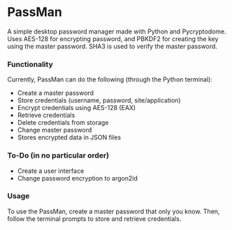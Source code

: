 # PassMan
A simple desktop password manager made with Python and Pycryptodome. Uses AES-128 for encrypting password, and PBKDF2 for creating the key using the master password. SHA3 is used to verify the master password.

### Functionality
Currently, PassMan can do the following (through the Python terminal):
* Create a master password
* Store credentials (username, password, site/application)
* Encrypt credentials using AES-128 (EAX)
* Retrieve credentials
* Delete credentials from storage
* Change master password
* Stores encrypted data in JSON files

### To-Do (in no particular order)
* Create a user interface
* Change password encryption to argon2id

### Usage
To use the PassMan, create a master password that only you know. Then, follow the terminal prompts to store and retrieve credentials.
